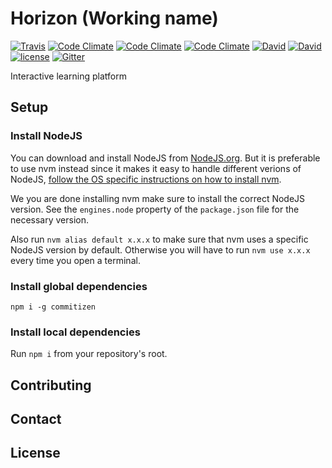 # Horizon (Working name)
[![Travis](https://travis-ci.org/SigmaITC/horizon.svg?branch=master)](https://travis-ci.org/SigmaITC/horizon)
[![Code Climate](https://codeclimate.com/github/SigmaITC/horizon/badges/gpa.svg)](https://codeclimate.com/github/SigmaITC/horizon)
[![Code Climate](https://codeclimate.com/github/SigmaITC/horizon/badges/coverage.svg)](https://codeclimate.com/github/SigmaITC/horizon/coverage)
[![Code Climate](https://codeclimate.com/github/SigmaITC/horizon/badges/issue_count.svg)](https://codeclimate.com/github/SigmaITC/horizon)
[![David](https://david-dm.org/SigmaITC/horizon.svg)](https://david-dm.org/SigmaITC/horizon)
[![David](https://david-dm.org/SigmaITC/horizon/dev-status.svg)](https://david-dm.org/SigmaITC/horizon)
[![license](https://img.shields.io/github/license/SigmaITC/horizon.svg)](https://github.com/SigmaITC/horizon/blob/master/LICENSE)
[![Gitter](https://img.shields.io/gitter/room/nwjs/nw.js.svg)](https://gitter.im/horizon-app)

Interactive learning platform


## Setup

### Install NodeJS
You can download and install NodeJS from [NodeJS.org](https://nodejs.org/).
But it is preferable to use nvm instead since it makes it easy to handle different verions of NodeJS, [follow the OS specific instructions on how to install nvm](https://github.com/creationix/nvm#installation).

We you are done installing nvm make sure to install the correct NodeJS version. See the `engines.node` property of the `package.json` file for the necessary version.

Also run `nvm alias default x.x.x` to make sure that nvm uses a specific NodeJS version by default. Otherwise you will have to run `nvm use x.x.x` every time you open a terminal.

### Install global dependencies
`npm i -g commitizen`

### Install local dependencies
Run `npm i` from your repository's root.

## Contributing

## Contact

## License
